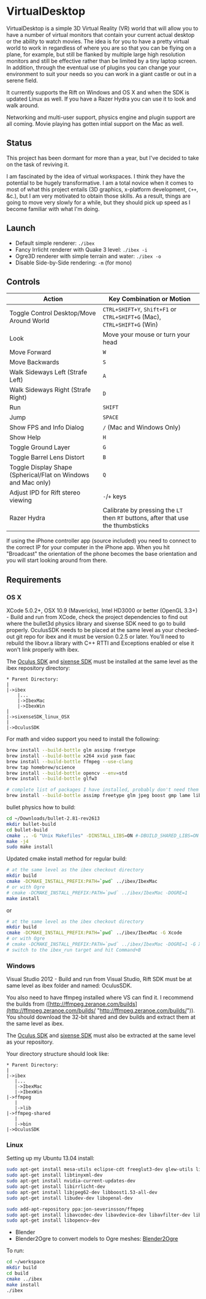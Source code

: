 # VirtualDesktop

VirtualDesktop is a simple 3D Virtual Reality (VR) world that will allow you to
have a number of virtual monitors that contain your current actual desktop or the
ability to watch movies. The idea is for you to have a pretty virtual world to
work in regardless of where you are so that you can be flying on a plane, for example,
but still be flanked by multiple large high resolution monitors and still be effective
rather than be limited by a tiny laptop screen. In addition, through the eventual use
of plugins you can change your environment to suit your needs so you can work in a giant
castle or out in a serene field.

It currently supports the Rift on Windows and OS X and when the SDK is updated Linux
as well. If you have a Razer Hydra you can use it to look and walk around.

Networking and multi-user support, physics engine and plugin support are all coming.
Movie playing has gotten intial support on the Mac as well.

## Status

This project has been dormant for more than a year, but I've decided to take on the task
of reviving it.

I am fascinated by the idea of virtual workspaces. I think they have the potential to be
hugely transformative. I am a total novice when it comes to most of what this project
entails (3D graphics, x-platform development, `C++`, &c.), but I am very motivated to
obtain those skills. As a result, things are going to move very slowly for a while,
but they should pick up speed as I become familiar with what I'm doing.

## Launch
* Default simple renderer: `./ibex`
* Fancy Irrlicht renderer with Quake 3 level: `./ibex -i`
* Ogre3D renderer with simple terrain and water: `./ibex -o`
* Disable Side-by-Side rendering: `-m` (for mono)  

## Controls

| Action                                   | Key Combination or Motion                                                |
|------------------------------------------|--------------------------------------------------------------------------|
| Toggle Control Desktop/Move Around World | `CTRL+SHIFT+Y`, `Shift+F1` or `CTRL+SHIFT+G` (Mac), `CTRL+SHIFT+G` (Win) |
| Look                                     | Move your mouse or turn your head |
| Move Forward                             | `W` |
| Move Backwards                           | `S` |
| Walk Sideways Left (Strafe Left)         | `A` |
| Walk Sideways Right (Strafe Right)       | `D` |
| Run                                      | `SHIFT` |
| Jump                                     | `SPACE` |
| Show FPS and Info Dialog                 | `/` (Mac and Windows Only) |
| Show Help                                | `H` |
| Toggle Ground Layer                      | `G` |
| Toggle Barrel Lens Distort               | `B` |
| Toggle Display Shape (Spherical/Flat on Windows and Mac only) | `Q` |
| Adjust IPD for Rift stereo viewing       | `-`/`+` keys |
| Razer Hydra                              | Calibrate by pressing the `LT` then `RT` buttons, after that use the thumbsticks |

If using the iPhone controller app (source included) you need to connect to the
correct IP for your computer in the iPhone app.  When you hit "Broadcast" the
orientation of the phone becomes the base orientation and you will start looking
around from there.

## Requirements
### OS X
XCode 5.0.2+, OSX 10.9 (Mavericks), Intel HD3000 or better (OpenGL 3.3+) - Build and run
from XCode, check the project dependencies to find out where the bullet3d physics library
and sixense SDK need to go to build properly.  OculusSDK needs to be placed at the same
level as your checked-out git repo for ibex and it must be version 0.2.5 or later.  You'll
need to rebuild the libovr.a library with C++ RTTI and Exceptions enabled or else it won't
link properly with ibex.

The [Oculus SDK] and [sixense SDK] must be installed at the same level as the ibex repository
directory:

```
* Parent Directory:
|
|->ibex
    |...
    |->IbexMac
    |->IbexWin
|
|->sixenseSDK_linux_OSX
|
|->OculusSDK
```

For math and video support you need to install the following:

```sh
brew install --build-bottle glm assimp freetype
brew install --build-bottle x264 xvid yasm faac
brew install --build-bottle ffmpeg --use-clang
brew tap homebrew/science
brew install --build-bottle opencv --env=std
brew install --build-bottle glfw3

# complete list of packages I have installed, probably don't need them all
brew install --build-bottle assimp freetype glm jpeg boost gmp lame libtool pkg-config xz cmake lua yasm faac glfw3 imagemagick libpng mad opencv
```
bullet physics how to build:

```sh
cd ~/Downloads/bullet-2.81-rev2613
mkdir bullet-build
cd bullet-build
cmake .. -G "Unix Makefiles" -DINSTALL_LIBS=ON #-DBUILD_SHARED_LIBS=ON                                                                                                                   
make -j4
sudo make install
```

Updated cmake install method for regular build:
```sh
# at the same level as the ibex checkout directory
mkdir build
cmake -DCMAKE_INSTALL_PREFIX:PATH=`pwd` ../ibex/IbexMac
# or with Ogre
# cmake -DCMAKE_INSTALL_PREFIX:PATH=`pwd` ../ibex/IbexMac -DOGRE=1
make install
```

or

```sh
# at the same level as the ibex checkout directory
mkdir build
cmake -DCMAKE_INSTALL_PREFIX:PATH=`pwd` ../ibex/IbexMac -G Xcode
# or with Ogre
# cmake -DCMAKE_INSTALL_PREFIX:PATH=`pwd` ../ibex/IbexMac -DOGRE=1 -G Xcode
# switch to the ibex_run target and hit Command+B
```

### Windows
Visual Studio 2012 - Build and run from Visual Studio, Rift SDK must be at same level as ibex folder and named: OculusSDK.

You also need to have ffmpeg installed where VS can find it.  I recommend the builds from ([http://ffmpeg.zeranoe.com/builds](http://ffmpeg.zeranoe.com/builds/ "http://ffmpeg.zeranoe.com/builds/")).  You should download the 32-bit shared and dev builds and extract them at the same level as ibex.

The [Oculus SDK] and [sixense SDK] must also be extracted at the same level as your repository.

Your directory structure should look like:
```
* Parent Directory:
|
|->ibex
   |...
   |->IbexMac
   |->IbexWin
|->ffmpeg
   |
   |->lib
|->ffmpeg-shared
   |
   |->bin
|->OculusSDK
```

### Linux
Setting up my Ubuntu 13.04 install:

```sh
sudo apt-get install mesa-utils eclipse-cdt freeglut3-dev glew-utils libglew1.6-dev libxrender-dev libxrender1-dbg libxrender1 libxdamage-dev libxdamage1-dbg libxcomposite1-dbg libxcomposite-dev libxxf86vm-dev libxxf86vm1-dbg libxcb1-dev libxrandr-dev libxft-dev libx11-xcb-dev libxi-dev libxinerama-dev cmake
sudo apt-get install libtinyxml-dev
sudo apt-get install nvidia-current-updates-dev
sudo apt-get install libirrlicht-dev
sudo apt-get install libjpeg62-dev libboost1.53-all-dev
sudo apt-get install libudev-dev libopenal-dev

sudo add-apt-repository ppa:jon-severinsson/ffmpeg
sudo apt-get install libavcodec-dev libavdevice-dev libavfilter-dev libavformat-dev libswscale-dev libavutil-dev libx264-dev libswresample-dev # ffmpeg 0.10.7
sudo apt-get install libopencv-dev
```

* Blender
* Blender2Ogre to convert models to Ogre meshes: [Blender2Ogre]
 
To run:  

```sh
cd ~/workspace  
mkdir build  
cd build  
cmake ../ibex  
make install  
./ibex  

```

[Oculus SDK]: https://developer.oculusvr.com
[sixense SDK]: http://sixense.com/developers
[Blender2Ogre]: https://code.google.com/p/blender2ogre/
